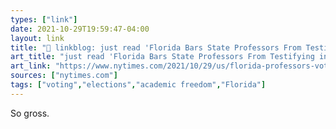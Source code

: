 ```yaml
---
types: ["link"]
date: 2021-10-29T19:59:47-04:00
layout: link
title: "🔗 linkblog: just read 'Florida Bars State Professors From Testifying in Voting Rights Case - The New York Times'"
art_title: "just read 'Florida Bars State Professors From Testifying in Voting Rights Case - The New York Times"
art_link: "https://www.nytimes.com/2021/10/29/us/florida-professors-voting-rights-lawsuit.html"
sources: ["nytimes.com"]
tags: ["voting","elections","academic freedom","Florida"]
---
```

So gross.
